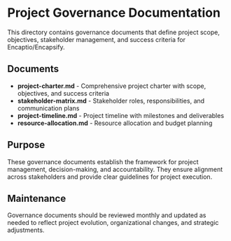 # Project Governance Documentation

This directory contains governance documents that define project scope, objectives, stakeholder management, and success criteria for Encaptio/Encapsify.

## Documents

- **project-charter.md** - Comprehensive project charter with scope, objectives, and success criteria
- **stakeholder-matrix.md** - Stakeholder roles, responsibilities, and communication plans
- **project-timeline.md** - Project timeline with milestones and deliverables
- **resource-allocation.md** - Resource allocation and budget planning

## Purpose

These governance documents establish the framework for project management, decision-making, and accountability. They ensure alignment across stakeholders and provide clear guidelines for project execution.

## Maintenance

Governance documents should be reviewed monthly and updated as needed to reflect project evolution, organizational changes, and strategic adjustments.

